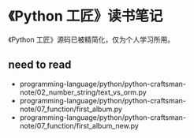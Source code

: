 # 《Python 工匠》读书笔记
《Python 工匠》源码已被精简化，仅为个人学习所用。

## need to read
- programming-language/python/python-craftsman-note/02_number_string/text_vs_orm.py
- programming-language/python/python-craftsman-note/07_function/first_album.py
- programming-language/python/python-craftsman-note/07_function/first_album_new.py

